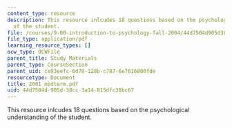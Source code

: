 ```yaml
---
content_type: resource
description: This resource inlcudes 18 questions based on the psychological understanding
  of the student.
file: /courses/9-00-introduction-to-psychology-fall-2004/44d7504d905d38cc3a14815dfc38bc67_2001_midterm.pdf
file_type: application/pdf
learning_resource_types: []
ocw_type: OCWFile
parent_title: Study Materials
parent_type: CourseSection
parent_uid: ce93eefc-6d70-128b-c787-6e7616800fde
resourcetype: Document
title: 2001_midterm.pdf
uid: 44d7504d-905d-38cc-3a14-815dfc38bc67
---
```

This resource inlcudes 18 questions based on the psychological understanding of the student.
